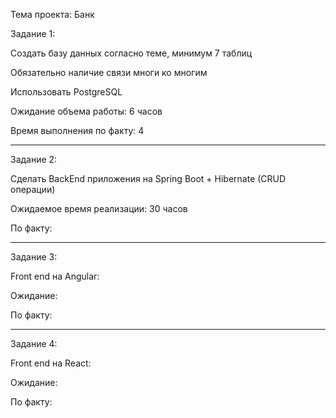 Тема проекта: Банк

Задание 1:

Создать базу данных согласно теме, минимум 7 таблиц

Обязательно наличие связи многи ко многим 

Использовать PostgreSQL

Ожидание объема работы: 6 часов

Время выполнения по факту: 4

---------------------
Задание 2:

Сделать BackEnd приложения на Spring Boot + Hibernate (CRUD операции)

Ожидаемое время реализации: 30 часов

По факту:

---------------------
Задание 3:

Front end на Angular:

Ожидание:

По факту:

----------------------
Задание 4:

Front end на React:

Ожидание:

По факту:
